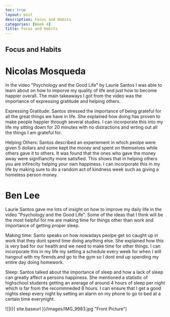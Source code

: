 ```yaml
---
toc: true
layout: post
description: Focus and Habits
categories: [Week 4]
title: Focus and Habits
---
```

## Focus and Habits 

# Nicolas Mosqueda

In the video "Psychology and the Good Life" by Laurie Santos I was able to learn about on how to imporve my quality of life and just how to become happier overall. The main takeaways I got from the video was the importance of expressing gratitude and helping others.

Expressing Gratitude: Santos stressed the importance of being grateful for all the great things we have in life. She explained how doing has proven to make people happier through several studies. I can incorporate this into my life my sitting down for 20 minutes with no distractions and wrting out all the things I am grateful for.

Helping Others: Santos described an experiement in which peolpe were given 5 dollars and some kept the money and spent on themselves while others gave it to others. It was found that the ones who gave the money away were signifianclty more satisfied. This shows that in helping others you are infireclty helping your own happiness. I can incorporate this in my life by making sure to do a random act of kindness week such as giving a homeless person money.

# Ben Lee

Laurie Santos gave me lots of insight on how to improve my daily life in the video "Psychology and the Good Life". Some of the ideas that I think will be the most helpful for me are making time for things other than work and importance of getting proper sleep.

Making time: Santo speaks on how nowadays peolpe get so caught up in work that they dont spend time doing anything else. She explained how this is very bad for our health and we need to make time for other things. I can incorporate this in my life my setting a schedule every week for when I will hangout with my firends and go to the gym so I dont end up spending my entire day doing homework.

Sleep: Santos talked about the importance of sleep and how a lack of sleep can greatly affect a persons happiness. She mentioned a statistic of highschool students getting an average of around 4 hours of sleep per night which is far from the recommneded 8 hours. I can ensure that I get a good nights sleep every night by setting an alarm on my phone to go to bed at a certain time everynight.

![]({{ site.baseurl }}/images/IMG_9983.jpg "Front Picture")


